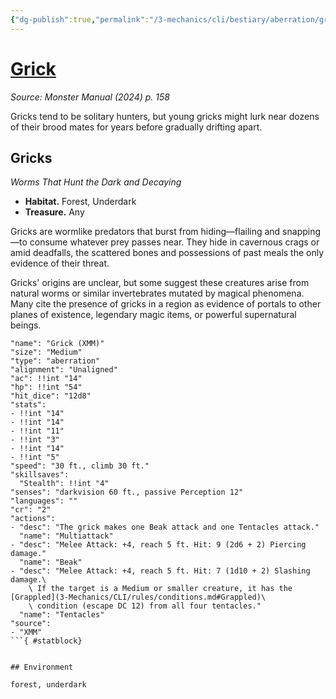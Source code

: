 ```yaml
---
{"dg-publish":true,"permalink":"/3-mechanics/cli/bestiary/aberration/grick-xmm/","tags":["ttrpg-cli/compendium/src/5e/xmm","ttrpg-cli/monster/cr/2","ttrpg-cli/monster/environment/forest","ttrpg-cli/monster/environment/underdark","ttrpg-cli/monster/size/medium","ttrpg-cli/monster/type/aberration"],"created":"2025-02-22T12:02:28.319-05:00","updated":"2025-02-26T17:46:11.191-05:00"}
---
```


# [Grick](3-Mechanics/CLI/bestiary/aberration/grick-xmm.md)
*Source: Monster Manual (2024) p. 158*  

Gricks tend to be solitary hunters, but young gricks might lurk near dozens of their brood mates for years before gradually drifting apart.

## Gricks

*Worms That Hunt the Dark and Decaying*

- **Habitat.** Forest, Underdark  
- **Treasure.** Any  

Gricks are wormlike predators that burst from hiding—flailing and snapping—to consume whatever prey passes near. They hide in cavernous crags or amid deadfalls, the scattered bones and possessions of past meals the only evidence of their threat.

Gricks' origins are unclear, but some suggest these creatures arise from natural worms or similar invertebrates mutated by magical phenomena. Many cite the presence of gricks in a region as evidence of portals to other planes of existence, legendary magic items, or powerful supernatural beings.

```statblock
"name": "Grick (XMM)"
"size": "Medium"
"type": "aberration"
"alignment": "Unaligned"
"ac": !!int "14"
"hp": !!int "54"
"hit_dice": "12d8"
"stats":
- !!int "14"
- !!int "14"
- !!int "11"
- !!int "3"
- !!int "14"
- !!int "5"
"speed": "30 ft., climb 30 ft."
"skillsaves":
  "Stealth": !!int "4"
"senses": "darkvision 60 ft., passive Perception 12"
"languages": ""
"cr": "2"
"actions":
- "desc": "The grick makes one Beak attack and one Tentacles attack."
  "name": "Multiattack"
- "desc": "Melee Attack: +4, reach 5 ft. Hit: 9 (2d6 + 2) Piercing damage."
  "name": "Beak"
- "desc": "Melee Attack: +4, reach 5 ft. Hit: 7 (1d10 + 2) Slashing damage.\
    \ If the target is a Medium or smaller creature, it has the [Grappled](3-Mechanics/CLI/rules/conditions.md#Grappled)\
    \ condition (escape DC 12) from all four tentacles."
  "name": "Tentacles"
"source":
- "XMM"
```{ #statblock}


## Environment

forest, underdark